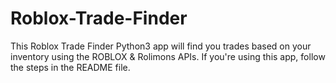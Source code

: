 # Roblox-Trade-Finder
This Roblox Trade Finder Python3 app will find you trades based on your inventory using the ROBLOX &amp; Rolimons APIs. If you're using this app, follow the steps in the README file.
